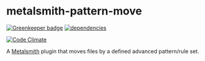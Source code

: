 metalsmith-pattern-move
===============================

[![Greenkeeper badge](https://badges.greenkeeper.io/ubenzer/metalsmith-pattern-move.svg)](https://greenkeeper.io/)
[![dependencies](https://david-dm.org/ubenzer/metalsmith-pattern-move.png)](https://david-dm.org/ubenzer/metalsmith-pattern-move)

[![Code Climate](https://codeclimate.com/github/ubenzer/metalsmith-pattern-move/badges/gpa.svg)](https://codeclimate.com/github/ubenzer/metalsmith-pattern-move)

A [Metalsmith](https://github.com/segmentio/metalsmith) plugin that moves files by a defined advanced pattern/rule set.

